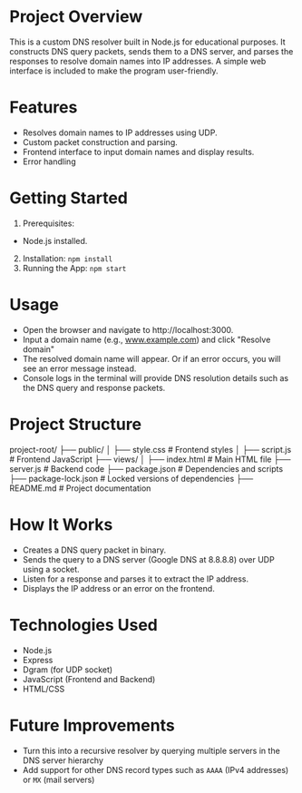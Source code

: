 # Project Overview
This is a custom DNS resolver built in Node.js for educational purposes. It constructs DNS query packets, sends them to a DNS server, and parses the responses to resolve domain names into IP addresses. A simple web interface is included to make the program user-friendly.

# Features
- Resolves domain names to IP addresses using UDP.
- Custom packet construction and parsing.
- Frontend interface to input domain names and display results.
- Error handling

# Getting Started
1. Prerequisites:
- Node.js installed.
2. Installation:
`npm install`
3. Running the App:
`npm start`

# Usage
- Open the browser and navigate to http://localhost:3000.
- Input a domain name (e.g., www.example.com) and click "Resolve domain"
- The resolved domain name will appear. Or if an error occurs, you will see an error message instead.
- Console logs in the terminal will provide DNS resolution details such as the DNS query and response packets.

# Project Structure
project-root/
├── public/
│   ├── style.css       # Frontend styles
│   ├── script.js       # Frontend JavaScript
├── views/
│   ├── index.html      # Main HTML file
├── server.js           # Backend code
├── package.json        # Dependencies and scripts
├── package-lock.json   # Locked versions of dependencies
├── README.md           # Project documentation

# How It Works
- Creates a DNS query packet in binary.
- Sends the query to a DNS server (Google DNS at 8.8.8.8) over UDP using a socket.
- Listen for a response and parses it to extract the IP address.
- Displays the IP address or an error on the frontend.

# Technologies Used
- Node.js
- Express
- Dgram (for UDP socket)
- JavaScript (Frontend and Backend)
- HTML/CSS

# Future Improvements
- Turn this into a recursive resolver by querying multiple servers in the DNS server hierarchy
- Add support for other DNS record types such as `AAAA` (IPv4 addresses) or `MX` (mail servers)
